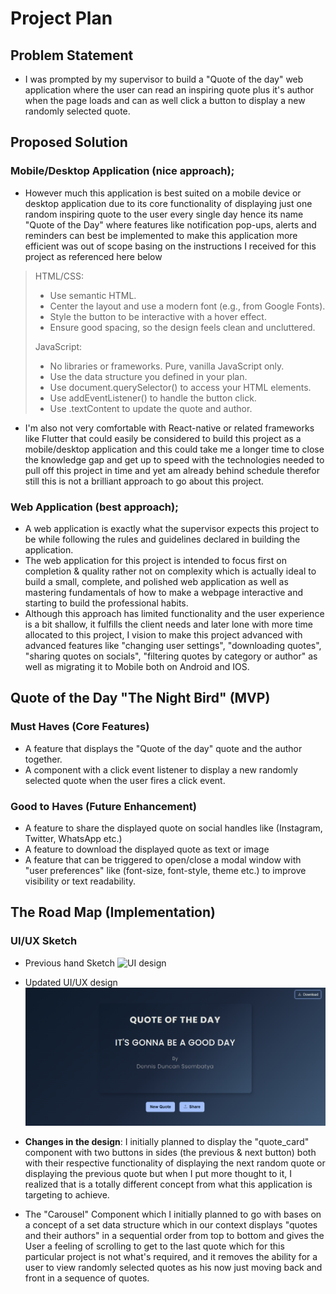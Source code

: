 # Project Plan

## Problem Statement

- I was prompted by my supervisor to build a "Quote of the day" web application where the user can read an inspiring quote plus it's author when the page loads and can as well click a button to display a new randomly selected quote.

## Proposed Solution

### Mobile/Desktop Application (nice approach);

- However much this application is best suited on a mobile device or desktop application due to its core functionality of displaying just one random inspiring quote to the user every single day hence its name "Quote of the Day" where features like notification pop-ups, alerts and reminders can best be implemented to make this application more efficient was out of scope basing on the instructions I received for this project as referenced here below

> HTML/CSS:
>
> - Use semantic HTML.
> - Center the layout and use a modern font (e.g., from Google Fonts).
> - Style the button to be interactive with a hover effect.
> - Ensure good spacing, so the design feels clean and uncluttered.
>
> JavaScript:
>
> - No libraries or frameworks. Pure, vanilla JavaScript only.
> - Use the data structure you defined in your plan.
> - Use document.querySelector() to access your HTML elements.
> - Use addEventListener() to handle the button click.
> - Use .textContent to update the quote and author.

- I'm also not very comfortable with React-native or related frameworks like Flutter that could easily be considered to build this project as a mobile/desktop application and this could take me a longer time to close the knowledge gap and get up to speed with the technologies needed to pull off this project in time and yet am already behind schedule therefor still this is not a brilliant approach to go about this project.

### Web Application (best approach);

- A web application is exactly what the supervisor expects this project to be while following the rules and guidelines declared in building the application.
- The web application for this project is intended to focus first on completion & quality rather not on complexity which is actually ideal to build a small, complete, and polished web application as well as mastering fundamentals of how to make a webpage interactive and starting to build the professional habits.
- Although this approach has limited functionality and the user experience is a bit shallow, it fulfills the client needs and later lone with more time allocated to this project, I vision to make this project advanced with advanced features like "changing user settings", "downloading quotes", "sharing quotes on socials", "filtering quotes by category or author" as well as migrating it to Mobile both on Android and IOS.

## Quote of the Day "The Night Bird" (MVP)

### Must Haves (Core Features)

- A feature that displays the "Quote of the day" quote and the author together.
- A component with a click event listener to display a new randomly selected quote when the user fires a click event.

### Good to Haves (Future Enhancement)

- A feature to share the displayed quote on social handles like (Instagram, Twitter, WhatsApp etc.)
- A feature to download the displayed quote as text or image
- A feature that can be triggered to open/close a modal window with "user preferences" like (font-size, font-style, theme etc.) to improve visibility or text readability.

## The Road Map (Implementation)

### UI/UX Sketch

- Previous hand Sketch
  ![UI design](assets/UI-design.jpg)

- Updated UI/UX design
  ![Updated UI design](assets/UI-screenshot.png)

- **Changes in the design**: I initially planned to display the "quote_card" component with two buttons in sides (the previous & next button) both with their respective functionality of displaying the next random quote or displaying the previous quote but when I put more thought to it, I realized that is a totally different concept from what this application is targeting to achieve.
- The "Carousel" Component which I initially planned to go with bases on a concept of a set data structure which in our context displays "quotes and their authors" in a sequential order from top to bottom and gives the User a feeling of scrolling to get to the last quote which for this particular project is not what's required, and it removes the ability for a user to view randomly selected quotes as his now just moving back and front in a sequence of quotes.
